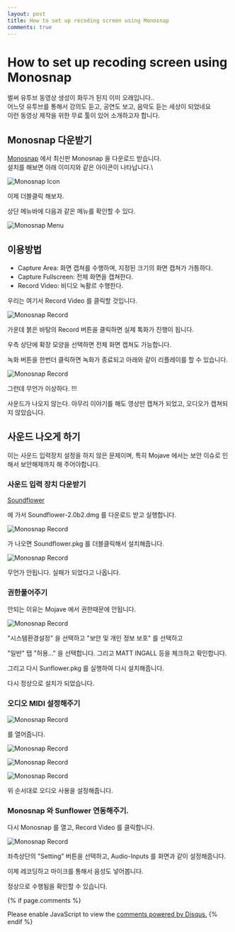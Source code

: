 ```yaml
---
layout: post
title: How to set up recoding screen using Monosnap
comments: true
---
```

# How to set up recoding screen using Monosnap

벌써 유투브 동영상 생성이 화두가 된지 이미 오래입니다.. <br/>
어느덧 유투브를 통해서 강의도 듣고, 공연도 보고, 음악도 듣는 세상이 되었네요 <br/>
이런 동영상 제작을 위한 무료 툴이 있어 소개하고자 합니다.

## Monosnap 다운받기 

[Monosnap](https://monosnap.com/welcome) 에서 최신판 Monosnap 을 다운로드 받습니다. \
설치를 해보면 아래 이미지와 같은 아이콘이 나타납니다.\

![Monosnap Icon]({{site.url}}/imgs/201901/Monosnap.png)

이제 더블클릭 해보자. 

상단 메뉴바에 다음과 같은 메뉴를 확인할 수 있다. 

![Monosnap Menu]({{site.url}}/imgs/201901/Monosnap02.png)

## 이용방법 

* Capture Area: 화면 캡쳐를 수행하며, 지정된 크기의 화면 캡쳐가 가틍하다. 
* Capture Fullscreen: 전체 화면을 캡쳐한다. 
* Record Video: 비디오 녹활르 수행한다. 

우리는 여기서 Record Video 를 클릭할 것입니다.

![Monosnap Record]({{site.url}}/imgs/201901/Monosnap03.png)

가운데 붉은 바탕의 Record 버튼을 클릭하면 실제 톡화가 진행이 됩니다.

우측 상단에 확장 모양을 선택하면 전체 화면 캡쳐도 가능합니다.

녹화 버튼을 한번더 클릭하면 녹화가 종료되고 아래와 같이 리플레이를 할 수 있습니다. 

![Monosnap Record]({{site.url}}/imgs/201901/Monosnap04.png)

그런데 무언가 이상하다. !!!

사운드가 나오지 않는다. 아무리 이야기를 해도 영상만 캡쳐가 되었고, 오디오가 캡쳐되지 않았습니다. 

## 사운드 나오게 하기 

이는 사운드 입력장치 설정을 하지 않은 문제이며, 특히 Mojave 에서는 보안 이슈로 인해서 보안해제까지 해 주어야합니다.

### 사운드 입력 장치 다운받기 

[Soundflower](https://github.com/mattingalls/Soundflower/releases/tag/2.0b2)

에 가서 Soundflower-2.0b2.dmg 를 다운로드 받고 실행합니다.

![Monosnap Record]({{site.url}}/imgs/201901/Sunflower01.png)

가 나오면 Soundflower.pkg 를 더블클릭해서 설치해줍니다. 

![Monosnap Record]({{site.url}}/imgs/201901/Sunflower02.png)

무언가 안됩니다. 실패가 되었다고 나옵니다. 


### 권한풀어주기 

안되는 이유는 Mojave 에서 권한때문에 안됩니다. 

![Monosnap Record]({{site.url}}/imgs/201901/Sunflower03.png)

"시스템환경설정" 을 선택하고 "보안 및 개인 정보 보호" 를 선택하고 

"일반" 탭 "허용..." 을 선택합니다. 그리고 MATT INGALL 등을 체크하고 확인합니다. 

그리고 다시 Sunflower.pkg 를 실행하여 다시 설치해줍니다. 

다시 정상으로 설치가 되었습니다. 

### 오디오 MIDI 설정해주기 

![Monosnap Record]({{site.url}}/imgs/201901/Sunflower04.png)

를 열어줍니다. 

![Monosnap Record]({{site.url}}/imgs/201901/Sunflower05.png)

![Monosnap Record]({{site.url}}/imgs/201901/Sunflower06.png)

![Monosnap Record]({{site.url}}/imgs/201901/Sunflower07.png)

위 순서대로 오디오 사용을 설정해줍니다. 

### Monosnap 와 Sunflower 연동해주기. 

다시 Monosnap 를 열고, Record Video 를 클릭합니다. 

![Monosnap Record]({{site.url}}/imgs/201901/Sunflower08.png)

좌측상단의 "Setting" 버튼을 선택하고, Audio-Inputs 를 화면과 같이 설정해줍니다. 

이제 레코딩하고 마이크를 통해서 음성도 넣어봅니다. 

정상으로 수행됨을 확인할 수 있습니다. 



{% if page.comments %}
<div id="disqus_thread"></div>
<script>
   /**
     *  RECOMMENDED CONFIGURATION VARIABLES: EDIT AND UNCOMMENT THE SECTION BELOW TO INSERT DYNAMIC VALUES FROM YOUR PLATFORM OR CMS.
     *  LEARN WHY DEFINING THESE VARIABLES IS IMPORTANT: https://disqus.com/admin/universalcode/#configuration-variables
     */
    /*
    var disqus_config = function () {
        this.page.url = PAGE_URL;  // Replace PAGE_URL with your page's canonical URL variable
        this.page.identifier = PAGE_IDENTIFIER; // Replace PAGE_IDENTIFIER with your page's unique identifier variable
    };
    */
    (function() {  // DON'T EDIT BELOW THIS LINE
        var d = document;
        s = d.createElement('script'); 
        s.src = '//https-unclebae-github-io.disqus.com/embed.js';
        
        s.setAttribute('data-timestamp', +new Date());
        (d.head || d.body).appendChild(s);
    })();
</script>
<noscript>Please enable JavaScript to view the <a href="https://disqus.com/?ref_noscript" rel="nofollow">comments powered by Disqus.</a></noscript>
{% endif %}


